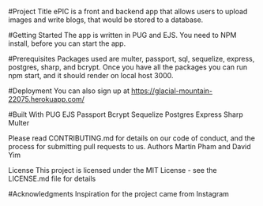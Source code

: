 #Project Title
ePIC is a front and backend app that allows users to upload images and write blogs, that would be stored to a database.

#Getting Started
The app is written in PUG and EJS. You need to NPM install, before you can start the app.

#Prerequisites
Packages used are multer, passport, sql, sequelize, express, postgres, sharp, and bcrypt. Once you have all the packages you can run npm start, and it should render on local host 3000.

#Deployment
You can also sign up at https://glacial-mountain-22075.herokuapp.com/

#Built With
PUG EJS Passport Bcrypt Sequelize Postgres Express Sharp Multer

Please read CONTRIBUTING.md for details on our code of conduct, and the process for submitting pull requests to us.
Authors Martin Pham and David Yim

License
This project is licensed under the MIT License - see the LICENSE.md file for details

#Acknowledgments
Inspiration for the project came from Instagram
